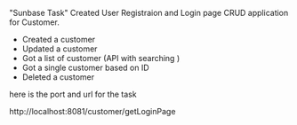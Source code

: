 "Sunbase Task"
Created User Registraion and Login page
CRUD application for Customer.
- Created a customer
- Updated a customer
- Got a list of customer (API with searching )
- Got a single customer based on ID
- Deleted a customer

here is the port and url for the task

http://localhost:8081/customer/getLoginPage
